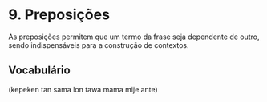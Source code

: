 # 9. Preposições

As preposições permitem que um termo da frase seja dependente de outro, sendo indispensáveis para a construção de contextos.

## Vocabulário

(kepeken tan sama lon tawa mama mije ante)